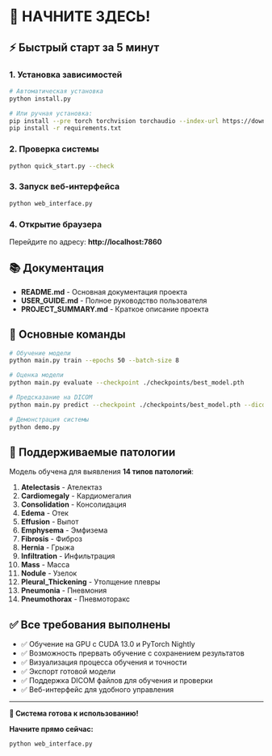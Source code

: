 # 🚀 НАЧНИТЕ ЗДЕСЬ!

## ⚡ Быстрый старт за 5 минут

### 1. Установка зависимостей
```bash
# Автоматическая установка
python install.py

# Или ручная установка:
pip install --pre torch torchvision torchaudio --index-url https://download.pytorch.org/whl/nightly/cu130
pip install -r requirements.txt
```

### 2. Проверка системы
```bash
python quick_start.py --check
```

### 3. Запуск веб-интерфейса
```bash
python web_interface.py
```

### 4. Открытие браузера
Перейдите по адресу: **http://localhost:7860**

## 📚 Документация

- **README.md** - Основная документация проекта
- **USER_GUIDE.md** - Полное руководство пользователя
- **PROJECT_SUMMARY.md** - Краткое описание проекта

## 🎯 Основные команды

```bash
# Обучение модели
python main.py train --epochs 50 --batch-size 8

# Оценка модели
python main.py evaluate --checkpoint ./checkpoints/best_model.pth

# Предсказание на DICOM
python main.py predict --checkpoint ./checkpoints/best_model.pth --dicom-path ./data/

# Демонстрация системы
python demo.py
```

## 🏥 Поддерживаемые патологии

Модель обучена для выявления **14 типов патологий**:

1. **Atelectasis** - Ателектаз
2. **Cardiomegaly** - Кардиомегалия
3. **Consolidation** - Консолидация
4. **Edema** - Отек
5. **Effusion** - Выпот
6. **Emphysema** - Эмфизема
7. **Fibrosis** - Фиброз
8. **Hernia** - Грыжа
9. **Infiltration** - Инфильтрация
10. **Mass** - Масса
11. **Nodule** - Узелок
12. **Pleural_Thickening** - Утолщение плевры
13. **Pneumonia** - Пневмония
14. **Pneumothorax** - Пневмоторакс

## ✅ Все требования выполнены

- ✅ Обучение на GPU с CUDA 13.0 и PyTorch Nightly
- ✅ Возможность прервать обучение с сохранением результатов
- ✅ Визуализация процесса обучения и точности
- ✅ Экспорт готовой модели
- ✅ Поддержка DICOM файлов для обучения и проверки
- ✅ Веб-интерфейс для удобного управления

---

**🎉 Система готова к использованию!**

**Начните прямо сейчас:**
```bash
python web_interface.py
```
